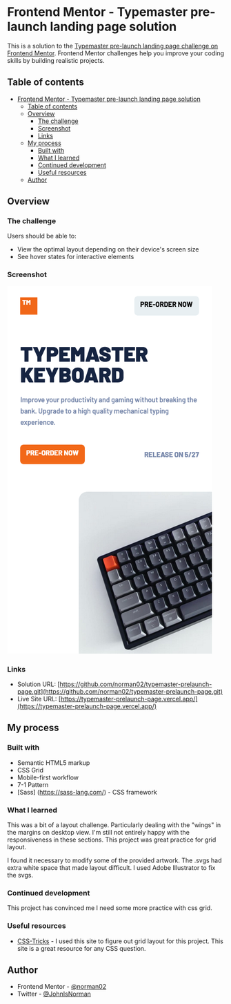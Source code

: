 # Frontend Mentor - Typemaster pre-launch landing page solution

This is a solution to the [Typemaster pre-launch landing page challenge on Frontend Mentor](). Frontend Mentor challenges help you improve your coding skills by building realistic projects.

## Table of contents

- [Frontend Mentor - Typemaster pre-launch landing page solution](#frontend-mentor---typemaster-pre-launch-landing-page-solution)
  - [Table of contents](#table-of-contents)
  - [Overview](#overview)
    - [The challenge](#the-challenge)
    - [Screenshot](#screenshot)
    - [Links](#links)
  - [My process](#my-process)
    - [Built with](#built-with)
    - [What I learned](#what-i-learned)
    - [Continued development](#continued-development)
    - [Useful resources](#useful-resources)
  - [Author](#author)

## Overview

### The challenge

Users should be able to:
- View the optimal layout depending on their device's screen size
- See hover states for interactive elements

### Screenshot

![](./screenshot.png)

### Links

- Solution URL: [https://github.com/norman02/typemaster-prelaunch-page.git](https://github.com/norman02/typemaster-prelaunch-page.git)
- Live Site URL: [https://typemaster-prelaunch-page.vercel.app/](https://typemaster-prelaunch-page.vercel.app/)

## My process

### Built with

- Semantic HTML5 markup
- CSS Grid
- Mobile-first workflow
- 7-1 Pattern
- [Sass] (https://sass-lang.com/) - CSS framework


### What I learned

This was a bit of a layout challenge. Particularly dealing with the "wings" in the margins on desktop view. I'm still not entirely happy with the responsiveness in these sections. This project was great practice for grid layout.

I found it necessary to modify some of the provided artwork. The .svgs had extra white space that made layout difficult. I used Adobe Illustrator to fix the svgs. 

### Continued development

This project has convinced me I need some more practice with css grid.

### Useful resources

- [CSS-Tricks](https://css-tricks.com/snippets/css/complete-guide-grid/) - I used this site to figure out grid layout for this project. This site is a great resource for any CSS question.


## Author

- Frontend Mentor - [@norman02](https://www.frontendmentor.io/profile/norman02)
- Twitter - [@JohnIsNorman](https://www.twitter.com/JohnIsNorman)

